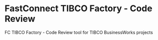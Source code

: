 # FastConnect TIBCO Factory - Code Review
FC TIBCO Factory - Code Review tool for TIBCO BusinessWorks projects
